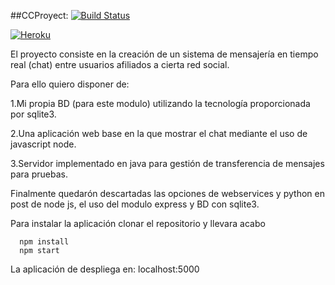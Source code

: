 ##CCProyect:
[![Build Status](https://travis-ci.org/lrdzero/CCProyect.svg?branch=master)](https://travis-ci.org/lrdzero/CCProyect/branches)

[![Heroku](https://www.herokucdn.com/deploy/button.png)](https://dashboard.heroku.com/apps/agile-falls-2001/resources)


El proyecto consiste en la creación de un sistema de mensajería en tiempo real (chat) entre usuarios afiliados a cierta red social. 

Para ello quiero disponer de:

1.Mi propia BD (para este modulo) utilizando la tecnología proporcionada por sqlite3.

2.Una aplicación web base en la que mostrar el chat mediante el uso de javascript node.

3.Servidor implementado en java para gestión de transferencia de mensajes para pruebas.

Finalmente quedarón descartadas las opciones de webservices y python en post de node js, el uso del modulo express y BD con sqlite3.

Para instalar la aplicación clonar el repositorio y llevara acabo

      npm install
      npm start

La aplicación de despliega en:
      localhost:5000
      

